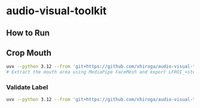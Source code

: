 # audio-visual-toolkit

## How to Run

## Crop Mouth

```sh
uvx --python 3.12 --from 'git+https://github.com/xhiroga/audio-visual-toolkit#subdirectory=packages/avt' crop-mouth --video-file in.mp4 --out-dir out
# Extract the mouth area using MediaPipe FaceMesh and export LFROI_<stem>.mp4
```

### Validate Label

```sh
uvx --python 3.12 --from 'git+https://github.com/xhiroga/audio-visual-toolkit#subdirectory=packages/avt' validate-label -h
```
